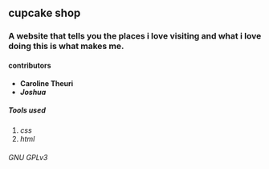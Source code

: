 ## cupcake shop
### A website that tells you the places i love visiting and what i love doing this is what makes me.
#### contributors
* **Caroline Theuri**
* **_Joshua_**
##### Tools used
1. _css_
2. _html_
###### GNU GPLv3
